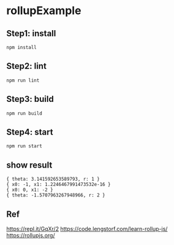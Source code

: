 # rollupExample

## Step1: install
```
npm install
```

## Step2: lint
```
npm run lint
```

## Step3: build
```
npm run build
```

## Step4: start
```
npm run start
```

## show result
```
{ theta: 3.141592653589793, r: 1 }
{ x0: -1, x1: 1.2246467991473532e-16 }
{ x0: 0, x1: -2 }
{ theta: -1.5707963267948966, r: 2 }
```

## Ref
https://repl.it/GqXr/2
https://code.lengstorf.com/learn-rollup-js/
https://rollupjs.org/


